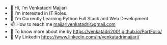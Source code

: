 - 👋 Hi, I’m Venkatadri Majjari
- 🎯 I’m interested in IT Roles.
- 🌱 I'm Currently Learning Python Full Stack and Web Development
- 📫 How to reach me majjarivenkatadri@gmail.com
- 👀 To know more about me by https://venkatadri2001.github.io/PortFolio/
- 👀 My Linkedin https://www.linkedin.com/in/venkatadrimajjari/
